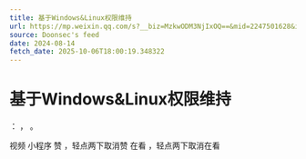 ```yaml
---
title: 基于Windows&Linux权限维持
url: https://mp.weixin.qq.com/s?__biz=MzkwODM3NjIxOQ==&mid=2247501628&idx=1&sn=5548fdc4bd9e2c40f9dc2bd398d1e597
source: Doonsec's feed
date: 2024-08-14
fetch_date: 2025-10-06T18:00:19.348322
---
```


# 基于Windows&Linux权限维持

：
，
。

视频
小程序
赞
，轻点两下取消赞
在看
，轻点两下取消在看